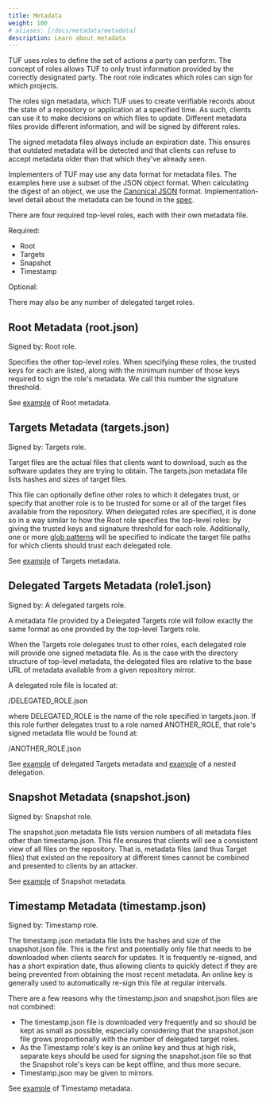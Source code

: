 ```yaml
---
title: Metadata
weight: 100
# aliases: [/docs/metadata/metadata]
description: Learn about metadata
---
```


TUF uses roles to define the set of actions a party can perform. The concept of
roles allows TUF to only trust information provided by the correctly
designated party. The root role indicates which roles can sign for which projects.

The roles sign metadata, which TUF uses to create verifiable records about the state
of a repository or application at a specified time. As such, clients can use
it to make decisions on which files to update. Different metadata files provide
different information, and will be signed by different roles.

The signed metadata files always include an expiration date. This ensures
that outdated metadata will be detected and that
clients can refuse to accept metadata older than that which they've already seen.

Implementers of TUF may use any data format for metadata files. The examples
here use a subset of the JSON object format. When calculating the
digest of an object, we use the [Canonical JSON](http://wiki.laptop.org/go/Canonical_JSON) format. Implementation-level detail about the metadata can be found in the [spec](https://github.com/theupdateframework/specification/blob/master/tuf-spec.md).

There are four required top-level roles, each with their own metadata file.

Required:

* Root
* Targets
* Snapshot
* Timestamp

Optional:

There may also be any number of delegated target roles.

## Root Metadata (root.json)

Signed by: Root role.

Specifies the other top-level roles. When specifying these roles, the trusted
keys for each are listed, along with the minimum number of those keys required
to sign the role's metadata. We call this number the signature threshold.

See [example](https://raw.githubusercontent.com/theupdateframework/tuf/develop/tests/repository_data/repository/metadata/root.json) of Root metadata.

## Targets Metadata (targets.json)

Signed by: Targets role.

Target files are the actual files that clients want to download, such as
the software updates they are trying to obtain. The targets.json metadata
file lists hashes and sizes of target files.

This file can optionally define other roles to which it delegates trust,
or specify that another role is to be trusted for some or all of the target files
available from the repository. When delegated roles are specified, it is done
so in a way similar to how the Root role specifies the top-level roles: by giving
the trusted keys and signature threshold for each role. Additionally, one or more
[glob patterns](https://en.wikipedia.org/wiki/Glob_(programming)) will be specified to indicate the target file paths for which clients should trust each delegated role.

See [example](https://raw.githubusercontent.com/theupdateframework/tuf/develop/tests/repository_data/repository/metadata/targets.json) of Targets metadata.

## Delegated Targets Metadata (role1.json)

Signed by: A delegated targets role.

A metadata file provided by a Delegated Targets role will follow exactly the same
format as one provided by the top-level Targets role.

When the Targets role delegates trust to other roles, each delegated role will
provide one signed metadata file.  As is the
case with the directory structure of top-level metadata, the delegated files are
relative to the base URL of metadata available from a given repository mirror.

A delegated role file is located at:

/DELEGATED_ROLE.json

where DELEGATED_ROLE is the name of the role specified in targets.json.  If this
role further delegates trust to a role named ANOTHER_ROLE, that role's signed
metadata file would be found at:

/ANOTHER_ROLE.json

See
[example](https://raw.githubusercontent.com/theupdateframework/tuf/develop/tests/repository_data/repository/metadata/role1.json)
of delegated Targets metadata and [example](https://raw.githubusercontent.com/theupdateframework/tuf/develop/tests/repository_data/repository/metadata/role2.json) of a nested delegation.

## Snapshot Metadata (snapshot.json)

Signed by: Snapshot role.

The snapshot.json metadata file lists version numbers of all metadata files
other than timestamp.json. This file ensures that clients will see a consistent
view of all files on the repository. That is, metadata files (and thus Target
files) that existed on the repository at different times cannot be combined
and presented to clients by an attacker.

​See [example](https://raw.githubusercontent.com/theupdateframework/tuf/develop/tests/repository_data/repository/metadata/snapshot.json) of Snapshot metadata.

## Timestamp Metadata (timestamp.json)

Signed by: Timestamp role.

The timestamp.json metadata file lists the hashes and size of the snapshot.json file.
This is the first and potentially only file that needs to be downloaded when
clients search for updates. It is frequently re-signed, and
has a short expiration date, thus allowing clients to quickly detect if they are
being prevented from obtaining the most recent metadata. An online key is
generally used to automatically re-sign this file at regular intervals.

There are a few reasons why the timestamp.json and snapshot.json files are not
combined:

* The timestamp.json file is downloaded very frequently and so should be kept as
small as possible, especially considering that the snapshot.json file grows
proportionally with the number of delegated target roles.
* As the Timestamp role's key is an online key and thus at high risk, separate
keys should be used for signing the snapshot.json file so that the
Snapshot role's keys can be kept offline, and thus more secure.
* Timestamp.json may be given to mirrors.

See [example](https://raw.githubusercontent.com/theupdateframework/tuf/develop/tests/repository_data/repository/metadata/timestamp.json) of Timestamp metadata.
